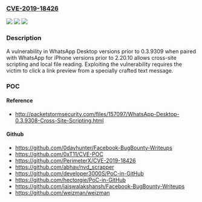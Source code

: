 ### [CVE-2019-18426](https://cve.mitre.org/cgi-bin/cvename.cgi?name=CVE-2019-18426)
![](https://img.shields.io/static/v1?label=Product&message=WhatsApp%20Desktop&color=blue)
![](https://img.shields.io/static/v1?label=Version&message=!%3D%3E%200.3.9309%20&color=brighgreen)
![](https://img.shields.io/static/v1?label=Vulnerability&message=Improper%20Neutralization%20of%20Input%20During%20Web%20Page%20Generation%20('Cross-site%20Scripting')%20(CWE-79)&color=brighgreen)

### Description

A vulnerability in WhatsApp Desktop versions prior to 0.3.9309 when paired with WhatsApp for iPhone versions prior to 2.20.10 allows cross-site scripting and local file reading. Exploiting the vulnerability requires the victim to click a link preview from a specially crafted text message.

### POC

#### Reference
- http://packetstormsecurity.com/files/157097/WhatsApp-Desktop-0.3.9308-Cross-Site-Scripting.html

#### Github
- https://github.com/0dayhunter/Facebook-BugBounty-Writeups
- https://github.com/0xT11/CVE-POC
- https://github.com/PerimeterX/CVE-2019-18426
- https://github.com/abhav/nvd_scrapper
- https://github.com/developer3000S/PoC-in-GitHub
- https://github.com/hectorgie/PoC-in-GitHub
- https://github.com/jaiswalakshansh/Facebook-BugBounty-Writeups
- https://github.com/weizman/weizman

